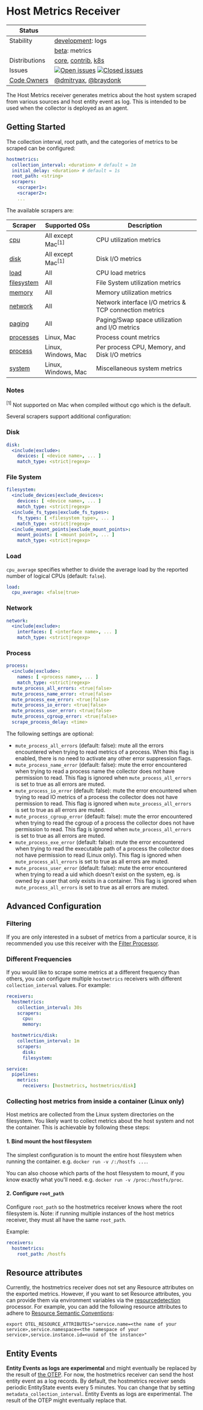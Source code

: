 # Host Metrics Receiver

<!-- status autogenerated section -->
| Status        |           |
| ------------- |-----------|
| Stability     | [development]: logs   |
|               | [beta]: metrics   |
| Distributions | [core], [contrib], [k8s] |
| Issues        | [![Open issues](https://img.shields.io/github/issues-search/open-telemetry/opentelemetry-collector-contrib?query=is%3Aissue%20is%3Aopen%20label%3Areceiver%2Fhostmetrics%20&label=open&color=orange&logo=opentelemetry)](https://github.com/open-telemetry/opentelemetry-collector-contrib/issues?q=is%3Aopen+is%3Aissue+label%3Areceiver%2Fhostmetrics) [![Closed issues](https://img.shields.io/github/issues-search/open-telemetry/opentelemetry-collector-contrib?query=is%3Aissue%20is%3Aclosed%20label%3Areceiver%2Fhostmetrics%20&label=closed&color=blue&logo=opentelemetry)](https://github.com/open-telemetry/opentelemetry-collector-contrib/issues?q=is%3Aclosed+is%3Aissue+label%3Areceiver%2Fhostmetrics) |
| [Code Owners](https://github.com/open-telemetry/opentelemetry-collector-contrib/blob/main/CONTRIBUTING.md#becoming-a-code-owner)    | [@dmitryax](https://www.github.com/dmitryax), [@braydonk](https://www.github.com/braydonk) |

[development]: https://github.com/open-telemetry/opentelemetry-collector#development
[beta]: https://github.com/open-telemetry/opentelemetry-collector#beta
[core]: https://github.com/open-telemetry/opentelemetry-collector-releases/tree/main/distributions/otelcol
[contrib]: https://github.com/open-telemetry/opentelemetry-collector-releases/tree/main/distributions/otelcol-contrib
[k8s]: https://github.com/open-telemetry/opentelemetry-collector-releases/tree/main/distributions/otelcol-k8s
<!-- end autogenerated section -->

The Host Metrics receiver generates metrics about the host system scraped
from various sources and host entity event as log. This is intended to be
used when the collector is deployed as an agent.

## Getting Started

The collection interval, root path, and the categories of metrics to be scraped can be
configured:

```yaml
hostmetrics:
  collection_interval: <duration> # default = 1m
  initial_delay: <duration> # default = 1s
  root_path: <string>
  scrapers:
    <scraper1>:
    <scraper2>:
    ...
```

The available scrapers are:

| Scraper      | Supported OSs                | Description                                            |
| ------------ | ---------------------------- | ------------------------------------------------------ |
| [cpu]        | All except Mac<sup>[1]</sup> | CPU utilization metrics                                |
| [disk]       | All except Mac<sup>[1]</sup> | Disk I/O metrics                                       |
| [load]       | All                          | CPU load metrics                                       |
| [filesystem] | All                          | File System utilization metrics                        |
| [memory]     | All                          | Memory utilization metrics                             |
| [network]    | All                          | Network interface I/O metrics & TCP connection metrics |
| [paging]     | All                          | Paging/Swap space utilization and I/O metrics          |
| [processes]  | Linux, Mac                   | Process count metrics                                  |
| [process]    | Linux, Windows, Mac          | Per process CPU, Memory, and Disk I/O metrics          |
| [system]     | Linux, Windows, Mac          | Miscellaneous system metrics                           |

[cpu]: ./internal/scraper/cpuscraper/documentation.md
[disk]: ./internal/scraper/diskscraper/documentation.md
[filesystem]: ./internal/scraper/filesystemscraper/documentation.md
[load]: ./internal/scraper/loadscraper/documentation.md
[memory]: ./internal/scraper/memoryscraper/documentation.md
[network]: ./internal/scraper/networkscraper/documentation.md
[paging]: ./internal/scraper/pagingscraper/documentation.md
[processes]: ./internal/scraper/processesscraper/documentation.md
[process]: ./internal/scraper/processscraper/documentation.md
[system]: ./internal/scraper/systemscraper/documentation.md

### Notes

<sup>[1]</sup> Not supported on Mac when compiled without cgo which is the default.

Several scrapers support additional configuration:

### Disk

```yaml
disk:
  <include|exclude>:
    devices: [ <device name>, ... ]
    match_type: <strict|regexp>
```

### File System

```yaml
filesystem:
  <include_devices|exclude_devices>:
    devices: [ <device name>, ... ]
    match_type: <strict|regexp>
  <include_fs_types|exclude_fs_types>:
    fs_types: [ <filesystem type>, ... ]
    match_type: <strict|regexp>
  <include_mount_points|exclude_mount_points>:
    mount_points: [ <mount point>, ... ]
    match_type: <strict|regexp>
```

### Load

`cpu_average` specifies whether to divide the average load by the reported number of logical CPUs (default: `false`).

```yaml
load:
  cpu_average: <false|true>
```

### Network

```yaml
network:
  <include|exclude>:
    interfaces: [ <interface name>, ... ]
    match_type: <strict|regexp>
```

### Process

```yaml
process:
  <include|exclude>:
    names: [ <process name>, ... ]
    match_type: <strict|regexp>
  mute_process_all_errors: <true|false>
  mute_process_name_error: <true|false>
  mute_process_exe_error: <true|false>
  mute_process_io_error: <true|false>
  mute_process_user_error: <true|false>
  mute_process_cgroup_error: <true|false>
  scrape_process_delay: <time>
```

The following settings are optional:
- `mute_process_all_errors` (default: false): mute all the errors encountered when trying to read metrics of a process. When this flag is enabled, there is no need to activate any other error suppression flags.
- `mute_process_name_error` (default: false): mute the error encountered when trying to read a process name the collector does not have permission to read. This flag is ignored when `mute_process_all_errors` is set to true as all errors are muted.
- `mute_process_io_error` (default: false): mute the error encountered when trying to read IO metrics of a process the collector does not have permission to read. This flag is ignored when `mute_process_all_errors` is set to true as all errors are muted.
- `mute_process_cgroup_error` (default: false): mute the error encountered when trying to read the cgroup of a process the collector does not have permission to read. This flag is ignored when `mute_process_all_errors` is set to true as all errors are muted.
- `mute_process_exe_error` (default: false): mute the error encountered when trying to read the executable path of a process the collector does not have permission to read (Linux only). This flag is ignored when `mute_process_all_errors` is set to true as all errors are muted.
- `mute_process_user_error` (default: false): mute the error encountered when trying to read a uid which doesn't exist on the system, eg. is owned by a user that only exists in a container. This flag is ignored when `mute_process_all_errors` is set to true as all errors are muted.

## Advanced Configuration

### Filtering

If you are only interested in a subset of metrics from a particular source,
it is recommended you use this receiver with the
[Filter Processor](../../processor/filterprocessor).

### Different Frequencies

If you would like to scrape some metrics at a different frequency than others,
you can configure multiple `hostmetrics` receivers with different
`collection_interval` values. For example:

```yaml
receivers:
  hostmetrics:
    collection_interval: 30s
    scrapers:
      cpu:
      memory:

  hostmetrics/disk:
    collection_interval: 1m
    scrapers:
      disk:
      filesystem:

service:
  pipelines:
    metrics:
      receivers: [hostmetrics, hostmetrics/disk]
```

### Collecting host metrics from inside a container (Linux only)

Host metrics are collected from the Linux system directories on the filesystem.
You likely want to collect metrics about the host system and not the container.
This is achievable by following these steps:

#### 1. Bind mount the host filesystem

The simplest configuration is to mount the entire host filesystem when running
the container. e.g. `docker run -v /:/hostfs ...`.

You can also choose which parts of the host filesystem to mount, if you know
exactly what you'll need. e.g. `docker run -v /proc:/hostfs/proc`.

#### 2. Configure `root_path`

Configure `root_path` so the hostmetrics receiver knows where the root filesystem is.
Note: if running multiple instances of the host metrics receiver, they must all have
the same `root_path`.

Example:
```yaml
receivers:
  hostmetrics:
    root_path: /hostfs
```

## Resource attributes

Currently, the hostmetrics receiver does not set any Resource attributes on the exported metrics. However, if you want to set Resource attributes, you can provide them via environment variables via the [resourcedetection](https://github.com/open-telemetry/opentelemetry-collector-contrib/tree/main/processor/resourcedetectionprocessor#environment-variable) processor. For example, you can add the following resource attributes to adhere to [Resource Semantic Conventions](https://opentelemetry.io/docs/reference/specification/resource/semantic_conventions/):

```
export OTEL_RESOURCE_ATTRIBUTES="service.name=<the name of your service>,service.namespace=<the namespace of your service>,service.instance.id=<uuid of the instance>"
```
## Entity Events

**Entity Events as logs are experimental** and might eventually be replaced by the result of [the OTEP](https://github.com/open-telemetry/oteps/blob/main/text/entities/0256-entities-data-model.md#entity-events). For now, the hostmetrics receiver can send the host entity event as a log records. By default, the hostmetrics receiver sends periodic EntityState events every 5 minutes. You can change that by setting `metadata_collection_interval`. Entity Events as logs are experimental. The result of the OTEP might eventually replace that.
